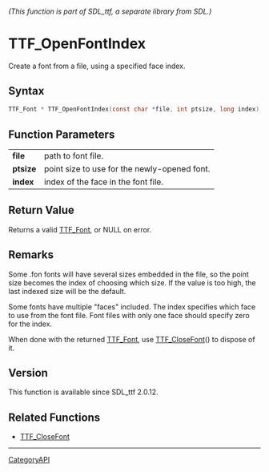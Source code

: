 ###### (This function is part of SDL_ttf, a separate library from SDL.)
# TTF_OpenFontIndex

Create a font from a file, using a specified face index.

## Syntax

```c
TTF_Font * TTF_OpenFontIndex(const char *file, int ptsize, long index);

```

## Function Parameters

|                |                                              |
| -------------- | -------------------------------------------- |
| **file**       | path to font file.                           |
| **ptsize**     | point size to use for the newly-opened font. |
| **index**      | index of the face in the font file.          |

## Return Value

Returns a valid [TTF_Font](TTF_Font), or NULL on error.

## Remarks

Some .fon fonts will have several sizes embedded in the file, so the point
size becomes the index of choosing which size. If the value is too high,
the last indexed size will be the default.

Some fonts have multiple "faces" included. The index specifies which face
to use from the font file. Font files with only one face should specify
zero for the index.

When done with the returned [TTF_Font](TTF_Font), use
[TTF_CloseFont](TTF_CloseFont)() to dispose of it.

## Version

This function is available since SDL_ttf 2.0.12.

## Related Functions

* [TTF_CloseFont](TTF_CloseFont)

----
[CategoryAPI](CategoryAPI)

